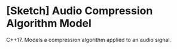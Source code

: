 # [Sketch] Audio Compression Algorithm Model
C++17. Models a compression algorithm applied to an audio signal.
